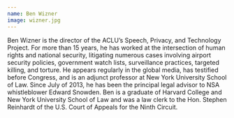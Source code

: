 ```yaml
---
name: Ben Wizner
image: wizner.jpg
---
```

Ben Wizner is the director of the ACLU’s Speech, Privacy, and Technology Project. For more than 15 years, he has worked at the intersection of human rights and national security, litigating numerous cases involving airport security policies, government watch lists, surveillance practices, targeted killing, and torture. He appears regularly in the global media, has testified before Congress, and is an adjunct professor at New York University School of Law. Since July of 2013, he has been the principal legal advisor to NSA whistleblower Edward Snowden. Ben is a graduate of Harvard College and New York University School of Law and was a law clerk to the Hon. Stephen Reinhardt of the U.S. Court of Appeals for the Ninth Circuit.